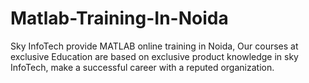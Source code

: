 # Matlab-Training-In-Noida
Sky InfoTech provide MATLAB online training in Noida, Our courses at exclusive Education are based on exclusive product knowledge in sky InfoTech, make a successful career with a reputed organization.
